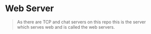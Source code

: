 # Web Server 
> As there are TCP and chat servers on this repo this is the server which serves web and is called the web servers.